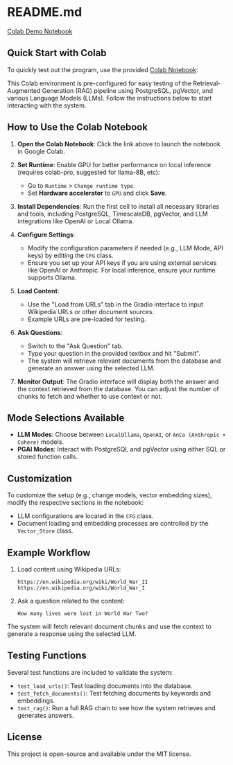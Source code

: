# README.md

[Colab Demo Notebook](https://colab.research.google.com/drive/17_M4j1LR0BfY1aOrxYpvCLj1Rwyt1ey_?usp=sharing)

## Quick Start with Colab
To quickly test out the program, use the provided [Colab Notebook](https://colab.research.google.com/drive/17_M4j1LR0BfY1aOrxYpvCLj1Rwyt1ey_?usp=sharing):

This Colab environment is pre-configured for easy testing of the Retrieval-Augmented Generation (RAG) pipeline using PostgreSQL, pgVector, and various Language Models (LLMs). Follow the instructions below to start interacting with the system.

## How to Use the Colab Notebook

1. **Open the Colab Notebook**: 
   Click the link above to launch the notebook in Google Colab.

2. **Set Runtime**: 
   Enable GPU for better performance on local inference (requires colab-pro, suggested for llama-8B, etc):
   - Go to `Runtime` > `Change runtime type`.
   - Set **Hardware accelerator** to `GPU` and click **Save**.

3. **Install Dependencies**:
   Run the first cell to install all necessary libraries and tools, including PostgreSQL, TimescaleDB, pgVector, and LLM integrations like OpenAI or Local Ollama.

4. **Configure Settings**:
   - Modify the configuration parameters if needed (e.g., LLM Mode, API keys) by editing the `CFG` class.
   - Ensure you set up your API keys if you are using external services like OpenAI or Anthropic. For local inference, ensure your runtime supports Ollama.

5. **Load Content**:
   - Use the "Load from URLs" tab in the Gradio interface to input Wikipedia URLs or other document sources.
   - Example URLs are pre-loaded for testing.

6. **Ask Questions**:
   - Switch to the "Ask Question" tab.
   - Type your question in the provided textbox and hit "Submit".
   - The system will retrieve relevant documents from the database and generate an answer using the selected LLM.

7. **Monitor Output**:
   The Gradio interface will display both the answer and the context retrieved from the database. You can adjust the number of chunks to fetch and whether to use context or not.

## Mode Selections Available
- **LLM Modes**: Choose between `LocalOllama`, `OpenAI`, or `AnCo (Anthropic + Cohere)` models.
- **PGAI Modes**: Interact with PostgreSQL and pgVector using either SQL or stored function calls.

## Customization
To customize the setup (e.g., change models, vector embedding sizes), modify the respective sections in the notebook:
- LLM configurations are located in the `CFG` class.
- Document loading and embedding processes are controlled by the `Vector_Store` class.

## Example Workflow

1. Load content using Wikipedia URLs:
   ```text
   https://en.wikipedia.org/wiki/World_War_II
   https://en.wikipedia.org/wiki/World_War_I
   ```
   
2. Ask a question related to the content:
   ```text
   How many lives were lost in World War Two?
   ```

The system will fetch relevant document chunks and use the context to generate a response using the selected LLM.

## Testing Functions
Several test functions are included to validate the system:
- `test_load_urls()`: Test loading documents into the database.
- `test_fetch_documents()`: Test fetching documents by keywords and embeddings.
- `test_rag()`: Run a full RAG chain to see how the system retrieves and generates answers.

## License
This project is open-source and available under the MIT license.
